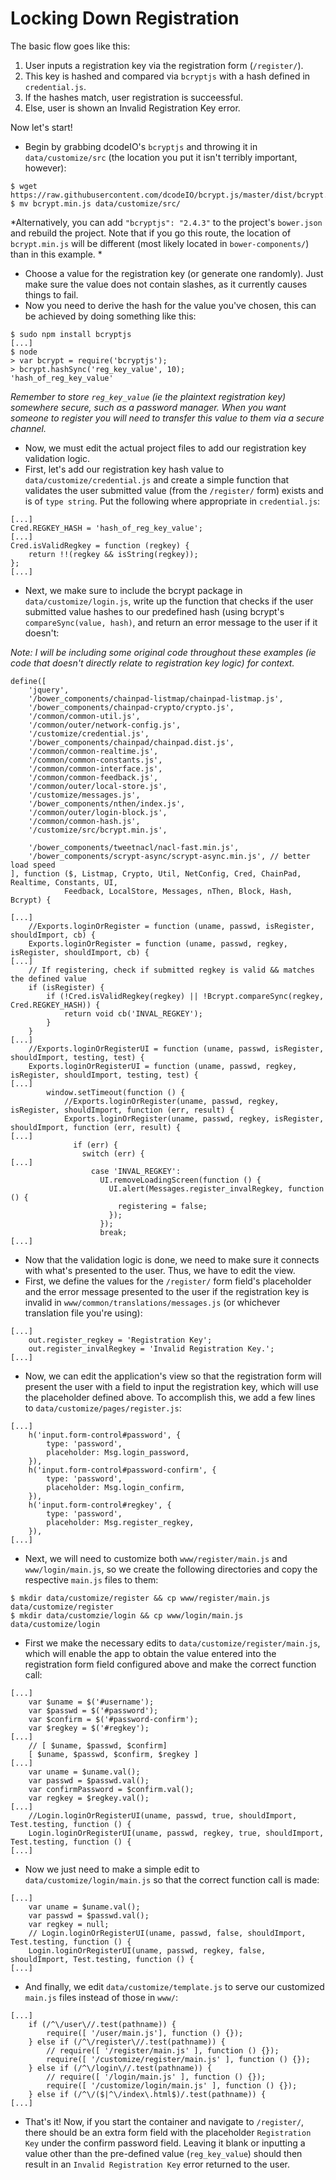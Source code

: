 # Locking Down Registration

The basic flow goes like this:
1. User inputs a registration key via the registration form (`/register/`). 
2. This key is hashed and compared via `bcryptjs` with a hash defined in `credential.js`.
3. If the hashes match, user registration is succeessful. 
4. Else, user is shown an Invalid Registration Key error.

Now let's start!

* Begin by grabbing dcodeIO's `bcryptjs` and throwing it in `data/customize/src` (the location you put it isn't terribly important, however):

```
$ wget https://raw.githubusercontent.com/dcodeIO/bcrypt.js/master/dist/bcrypt.min.js 
$ mv bcrypt.min.js data/customize/src/
```

*Alternatively, you can add `"bcryptjs": "2.4.3"` to the project's `bower.json` and rebuild the project. Note that if you go this route, the location of `bcrypt.min.js` will be different (most likely located in `bower-components/`) than in this example. *

* Choose a value for the registration key (or generate one randomly). Just make sure the value does not contain slashes, as it currently causes things to fail.
* Now you need to derive the hash for the value you've chosen, this can be achieved by doing something like this:

```
$ sudo npm install bcryptjs
[...]
$ node
> var bcrypt = require('bcryptjs');
> bcrypt.hashSync('reg_key_value', 10);
'hash_of_reg_key_value'
```
*Remember to store `reg_key_value` (ie the plaintext registration key) somewhere secure, such as a password manager. When you want someone to register you will need to transfer this value to them via a secure channel.*

* Now, we must edit the actual project files to add our registration key validation logic. 
* First, let's add our registration key hash value to `data/customize/credential.js` and create a simple function that validates the user submitted value (from the `/register/` form) exists and is of `type string`. Put the following where appropriate in `credential.js`:

```
[...]
Cred.REGKEY_HASH = 'hash_of_reg_key_value';
[...]
Cred.isValidRegkey = function (regkey) {
	return !!(regkey && isString(regkey));
};
[...]
```
* Next, we make sure to include the bcrypt package in `data/customize/login.js`, write up the function that checks if the user submitted value hashes to our predefined hash (using bcrypt's `compareSync(value, hash)`, and return an error message to the user if it doesn't:

*Note: I will be including some original code throughout these examples (ie code that doesn't directly relate to registration key logic) for context.*

```
define([
    'jquery',
    '/bower_components/chainpad-listmap/chainpad-listmap.js',
    '/bower_components/chainpad-crypto/crypto.js',
    '/common/common-util.js',
    '/common/outer/network-config.js',
    '/customize/credential.js',
    '/bower_components/chainpad/chainpad.dist.js',
    '/common/common-realtime.js',
    '/common/common-constants.js',
    '/common/common-interface.js',
    '/common/common-feedback.js',
    '/common/outer/local-store.js',
    '/customize/messages.js',
    '/bower_components/nthen/index.js',
    '/common/outer/login-block.js',
    '/common/common-hash.js',
    '/customize/src/bcrypt.min.js',

    '/bower_components/tweetnacl/nacl-fast.min.js',
    '/bower_components/scrypt-async/scrypt-async.min.js', // better load speed
], function ($, Listmap, Crypto, Util, NetConfig, Cred, ChainPad, Realtime, Constants, UI,
            Feedback, LocalStore, Messages, nThen, Block, Hash, Bcrypt) {

[...]
	//Exports.loginOrRegister = function (uname, passwd, isRegister, shouldImport, cb) {
	Exports.loginOrRegister = function (uname, passwd, regkey, isRegister, shouldImport, cb) {
[...]
	// If registering, check if submitted regkey is valid && matches the defined value
	if (isRegister) {
		if (!Cred.isValidRegkey(regkey) || !Bcrypt.compareSync(regkey, Cred.REGKEY_HASH)) {
			return void cb('INVAL_REGKEY');
		}
	}
[...]
	//Exports.loginOrRegisterUI = function (uname, passwd, isRegister, shouldImport, testing, test) {
	Exports.loginOrRegisterUI = function (uname, passwd, regkey, isRegister, shouldImport, testing, test) {
[...]
        window.setTimeout(function () {
            //Exports.loginOrRegister(uname, passwd, regkey, isRegister, shouldImport, function (err, result) {
            Exports.loginOrRegister(uname, passwd, regkey, isRegister, shouldImport, function (err, result) {
[...]
              if (err) {
                switch (err) {
[...]
                  case 'INVAL_REGKEY':
                    UI.removeLoadingScreen(function () {
                      UI.alert(Messages.register_invalRegkey, function () {
                        registering = false;
                      });
                    });
                    break;
[...]
```
* Now that the validation logic is done, we need to make sure it connects with what's presented to the user. Thus, we have to edit the view. 
* First, we define the values for the `/register/` form field's placeholder and the error message presented to the user if the registration key is invalid in `www/common/translations/messages.js` (or whichever translation file you're using):

```
[...]
	out.register_regkey = 'Registration Key';
	out.register_invalRegkey = 'Invalid Registration Key.';
[...]
```

* Now, we can edit the application's view so that the registration form will present the user with a field to input the registration key, which will use the placeholder defined above. To accomplish this, we add a few lines to `data/customize/pages/register.js`:

```
[...]
	h('input.form-control#password', {
		type: 'password',
		placeholder: Msg.login_password,
	}),
	h('input.form-control#password-confirm', {
		type: 'password',
		placeholder: Msg.login_confirm,
	}),
	h('input.form-control#regkey', {
		type: 'password',
		placeholder: Msg.register_regkey,
	}),
[...]
```

* Next, we will need to customize both `www/register/main.js` and `www/login/main.js`, so we create the following directories and copy the respective `main.js` files to them:

```
$ mkdir data/customize/register && cp www/register/main.js data/customize/register
$ mkdir data/customzie/login && cp www/login/main.js data/customize/login
```

* First we make the necessary edits to `data/customize/register/main.js`, which will enable the app to obtain the value entered into the registration form field configured above and make the correct function call:

```
[...]
	var $uname = $('#username');
	var $passwd = $('#password');
	var $confirm = $('#password-confirm');
	var $regkey = $('#regkey');
[...]
	// [ $uname, $passwd, $confirm]
	[ $uname, $passwd, $confirm, $regkey ]
[...]
	var uname = $uname.val();
	var passwd = $passwd.val();
	var confirmPassword = $confirm.val();
	var regkey = $regkey.val();
[...]
	//Login.loginOrRegisterUI(uname, passwd, true, shouldImport, Test.testing, function () {
	Login.loginOrRegisterUI(uname, passwd, regkey, true, shouldImport, Test.testing, function () {
[...]

```
* Now we just need to make a simple edit to `data/customize/login/main.js` so that the correct function call is made:

```
[...]
	var uname = $uname.val();
	var passwd = $passwd.val();
	var regkey = null;
	// Login.loginOrRegisterUI(uname, passwd, false, shouldImport, Test.testing, function () {
	Login.loginOrRegisterUI(uname, passwd, regkey, false, shouldImport, Test.testing, function () {
[...]
```
* And finally, we edit `data/customize/template.js` to serve our customized `main.js` files instead of those in `www/`:

```
[...]
	if (/^\/user\//.test(pathname)) {
		require([ '/user/main.js'], function () {});
	} else if (/^\/register\//.test(pathname)) {
		// require([ '/register/main.js' ], function () {});
		require([ '/customize/register/main.js' ], function () {});
	} else if (/^\/login\//.test(pathname)) {
		// require([ '/login/main.js' ], function () {});
		require([ '/customize/login/main.js' ], function () {});
	} else if (/^\/($|^\/index\.html$)/.test(pathname)) {
[...]
```
* That's it! Now, if you start the container and navigate to  `/register/`, there should be an extra form field with the placeholder `Registration Key` under the confirm password field. Leaving it blank or inputting a value other than the pre-defined value (`reg_key_value`) should then result in an `Invalid Registration Key` error returned to the user.
